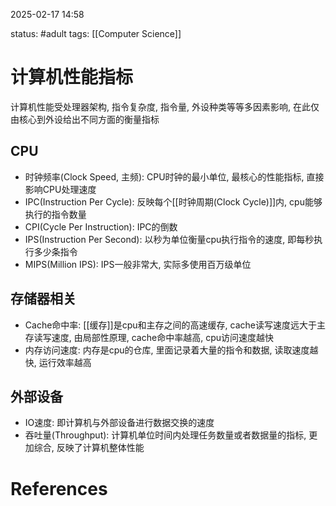 2025-02-17    14:58

status: #adult 
tags: [[Computer Science]]


# 计算机性能指标

计算机性能受处理器架构, 指令复杂度, 指令量, 外设种类等等多因素影响, 在此仅由核心到外设给出不同方面的衡量指标

## CPU

- 时钟频率(Clock Speed, 主频): CPU时钟的最小单位, 最核心的性能指标, 直接影响CPU处理速度
- IPC(Instruction Per Cycle): 反映每个[[时钟周期(Clock Cycle)]]内, cpu能够执行的指令数量
- CPI(Cycle Per Instruction): IPC的倒数
- IPS(Instruction Per Second): 以秒为单位衡量cpu执行指令的速度, 即每秒执行多少条指令
- MIPS(Million IPS): IPS一般非常大, 实际多使用百万级单位

## 存储器相关

- Cache命中率: [[缓存]]是cpu和主存之间的高速缓存, cache读写速度远大于主存读写速度, 由局部性原理, cache命中率越高, cpu访问速度越快
- 内存访问速度: 内存是cpu的仓库, 里面记录着大量的指令和数据, 读取速度越快, 运行效率越高

## 外部设备

- IO速度: 即计算机与外部设备进行数据交换的速度
- 吞吐量(Throughput): 计算机单位时间内处理任务数量或者数据量的指标, 更加综合, 反映了计算机整体性能



# References
